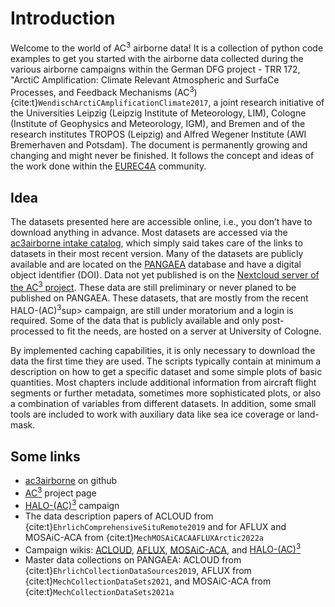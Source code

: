 # Introduction
Welcome to the world of AC<sup>3</sup> airborne data! It is a collection of python code examples to get you started with the airborne data collected during the various airborne campaigns within the German DFG project - TRR 172, "ArctiC Amplification: Climate Relevant Atmospheric and SurfaCe Processes, and Feedback Mechanisms (AC<sup>3</sup>) {cite:t}`WendischArctiCAmplificationClimate2017`, a joint research initiative of the Universities Leipzig (Leipzig Institute of Meteorology, LIM), Cologne (Institute of Geophysics and Meteorology, IGM), and Bremen and of the research institutes TROPOS (Leipzig) and Alfred Wegener Institute (AWI Bremerhaven and Potsdam). The document is permanently growing and changing and might never be finished. It follows the concept and ideas of the work done within the [EUREC4A](https://howto.eurec4a.eu/intro.html) community.

## Idea
The datasets presented here are accessible online, i.e., you don’t have to download anything in advance. Most datasets are accessed via the [ac3airborne intake catalog](https://github.com/igmk/ac3airborne-intake), which simply said takes care of the links to datasets in their most recent version. Many of the datasets are publicly available and are located on the [PANGAEA](https://www.pangaea.de/) database and have a digital object identifier (DOI). Data not yet published is on the [Nextcloud server of the AC<sup>3</sup> project](https://cloud.ac3-tr.de). These data are still preliminary or never planed to be published on PANGAEA. These datasets, that are mostly from the recent HALO-(AC)<sup>3</sup>sup> campaign, are still under moratorium and a login is required. Some of the data that is publicly available and only post-processed to fit the needs, are hosted on a server at University of Cologne. 

By implemented caching capabilities, it is only necessary to download the data the first time they are used. The scripts typically contain at minimum a description on how to get a specific dataset and some simple plots of basic quantities. Most chapters include additional information from aircraft flight segments or further metadata, sometimes more sophisticated plots, or also a combination of variables from different datasets. In addition, some small tools are included to work with auxiliary data like sea ice coverage or land-mask. 

## Some links
* [ac3airborne](https://github.com/igmk/ac3airborne/) on github
* [AC<sup>3</sup>](http://www.ac3-tr.de/) project page
* [HALO-(AC)<sup>3</sup>](https://halo-ac3.de/) campaign
* The data description papers of ACLOUD from {cite:t}`EhrlichComprehensiveSituRemote2019` and for AFLUX and MOSAiC-ACA from {cite:t}`MechMOSAiCACAAFLUXArctic2022a`
* Campaign wikis: [ACLOUD](https://home.uni-leipzig.de/~ehrlich/ACLOUD_wiki_doku/doku.php), [AFLUX](https://home.uni-leipzig.de/~ehrlich/AFLUX_wiki_doku/doku.php), [MOSAiC-ACA](https://home.uni-leipzig.de/~ehrlich/MOSAiC_ACA_wiki_doku/doku.php), and [HALO-(AC)<sup>3</sup>](https://home.uni-leipzig.de/~ehrlich/HALO_AC3_wiki_doku/doku.php)
* Master data collections on PANGAEA: ACLOUD from {cite:t}`EhrlichCollectionDataSources2019`, AFLUX from {cite:t}`MechCollectionDataSets2021`, and MOSAiC-ACA from {cite:t}`MechCollectionDataSets2021a`

